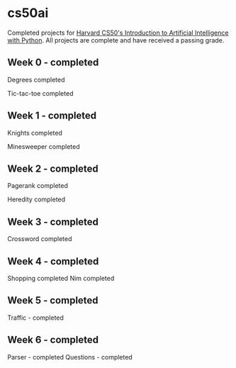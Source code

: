 # cs50ai

Completed projects for [Harvard CS50's Introduction to Artificial Intelligence with Python](https://cs50.harvard.edu/ai/2020/). 
All projects are complete and have received a passing grade.

## Week 0 - completed

Degrees completed

Tic-tac-toe completed


## Week 1 - completed
Knights completed

Minesweeper completed

## Week 2 - completed

Pagerank completed

Heredity completed

## Week 3 - completed
Crossword completed

## Week 4 - completed
Shopping completed
Nim completed

## Week 5 - completed
Traffic - completed

## Week 6 - completed
Parser - completed
Questions - completed
